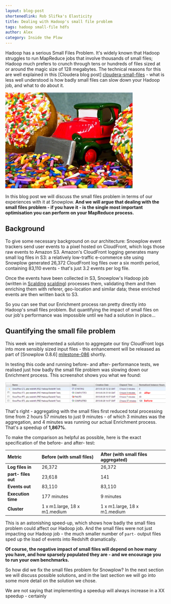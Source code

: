 ```yaml
---
layout: blog-post
shortenedlink: Rob Slifka's Elasticity
title: Dealing with Hadoop's small file problem
tags: hadoop small-file hdfs
author: Alex
category: Inside the Plow
---
```


Hadoop has a serious Small Files Problem. It's widely known that Hadoop struggles to run MapReduce jobs that involve thousands of small files; Hadoop much prefers to crunch through tens or hundreds of files sized at or around the magic size of 128 megabytes. The technical reasons for this are well explained in this [Cloudera blog post] [cloudera-small-files] - what is less well understood is how badly small files can slow down your Hadoop job, and what to do about it.

<img src="/static/img/blog/2013/05/plowing-small-files.jpg" />

In this blog post we will discuss the small files problem in terms of our experiences with it at Snowplow. **And we will argue that dealing with the small files problem - if you have it - is the single most important optimisation you can perform on your MapReduce process.**

<!--more-->

## Background

To give some necessary background on our architecture: Snowplow event trackers send user events to a pixel hosted on CloudFront, which logs those raw events to Amazon S3. Amazon's CloudFront logging generates many small log files in S3: a relatively low-traffic e-commerce site using Snowplow generated 26,372 CloudFront log files over a six month period, containing 83,110 events - that's just 3.2 events per log file.

Once the events have been collected in S3, Snowplow's Hadoop job (written in [Scalding] [scalding]) processes them, validating them and then enriching them with referer, geo-location and similar data; these enriched events are then written back to S3.

So you can see that our Enrichment process ran pretty directly into Hadoop's small files problem. But quantifying the impact of small files on our job's performance was impossible until we had a solution in place...

## Quantifying the small file problem

This week we implemented a solution to aggregate our tiny CloudFront logs into more sensibly sized input files - this enhancement will be released as part of [Snowplow 0.8.6] [milestone-086] shortly.

In testing this code and running before- and after- performance tests, we realised just how badly the small file problem was slowing down our Enrichment process. This screenshot shows you what we found:

<img src="/static/img/blog/2013/05/small-files-before-after.png" />

That's right - aggregating with the small files first reduced total processing time from 2 hours 57 minutes to just 9 minutes - of which 3 minutes was the aggregation, and 4 minutes was running our actual Enrichment process. That's a speedup of **1,867%**.

To make the comparison as helpful as possible, here is the exact specification of the before- and after- test:

| Metric              | Before (with small files)    | After (with small files aggregated) |
|:--------------------|:-----------------------------|:------------------------------------|
| **Log files in**    | 26,372                       | 26,372                              | 
| **part- files out** | 23,618                       | 141                                 |
| **Events out**      | 83,110                       | 83,110                              |
| **Execution time**  | 177 minutes                  | 9 minutes                           |
| **Cluster**         | 1 x m1.large, 18 x m1.medium | 1 x m1.large, 18 x m1.medium        |

This is an astonishing speed-up, which shows how badly the small files problem could affect our Hadoop job. And the small files were not just impacting our Hadoop job - the much smaller number of `part-` output files sped up the load of events into Redshift dramatically.

**Of course, the negative impact of small files will depend on how many you have, and how sparsely populated they are - and we encourage you to run your own benchmarks.**

So how did we fix the small files problem for Snowplow? In the next section we will discuss possible solutions, and in the last section we will go into some more detail on the solution we chose.

We are not saying that implementing a speedup will always increase in a XX speedup - certainly 

[cloudera-small-files]: http://blog.cloudera.com/blog/2009/02/the-small-files-problem/
[scalding]: https://github.com/twitter/scalding/wiki
[milestone-086]: https://github.com/snowplow/snowplow/issues?milestone=22&page=1&state=open